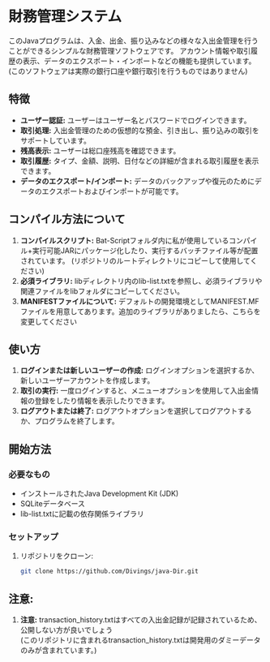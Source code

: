# 財務管理システム

このJavaプログラムは、入金、出金、振り込みなどの様々な入出金管理を行うことができるシンプルな財務管理ソフトウェアです。
アカウント情報や取引履歴の表示、データのエクスポート・インポートなどの機能も提供しています。 
(このソフトウェアは実際の銀行口座や銀行取引を行うものではありません)

## 特徴

- **ユーザー認証:** ユーザーはユーザー名とパスワードでログインできます。
- **取引処理:** 入出金管理のための仮想的な預金、引き出し、振り込みの取引をサポートしています。
- **残高表示:** ユーザーは総口座残高を確認できます。
- **取引履歴:** タイプ、金額、説明、日付などの詳細が含まれる取引履歴を表示できます。
- **データのエクスポート/インポート:** データのバックアップや復元のためにデータのエクスポートおよびインポートが可能です。

## コンパイル方法について
1. **コンパイルスクリプト:** Bat-Scriptフォルダ内に私が使用しているコンパイル+実行可能JARにパッケージ化したり、実行するバッチファイル等が配置されています。
(リポジトリのルートディレクトリにコピーして使用してください)
2. **必須ライブラリ:** libディレクトリ内のlib-list.txtを参照し、必須ライブラリや関連ファイルをlibフォルダにコピーしてください。
3. **MANIFESTファイルについて:** デフォルトの開発環境としてMANIFEST.MFファイルを用意してあります。追加のライブラリがありましたら、こちらを変更してください

## 使い方

1. **ログインまたは新しいユーザーの作成:** ログインオプションを選択するか、新しいユーザーアカウントを作成します。
2. **取引の実行:** 一度ログインすると、メニューオプションを使用して入出金情報の登録をしたり情報を表示したりできます。
3. **ログアウトまたは終了:** ログアウトオプションを選択してログアウトするか、プログラムを終了します。

## 開始方法

### 必要なもの

- インストールされたJava Development Kit (JDK)
- SQLiteデータベース
- lib-list.txtに記載の依存関係ライブラリ

### セットアップ

1. リポジトリをクローン:

   ```bash
   git clone https://github.com/Divings/java-Dir.git

## 注意:
1. **注意:** transaction_history.txtはすべての入出金記録が記録されているため、公開しない方が良いでしょう  
(このリポジトリに含まれるtransaction_history.txtは開発用のダミーデータのみが含まれています。)
